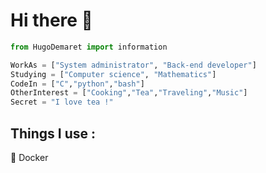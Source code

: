 <h1> Hi there 👋 </h1>

```python
from HugoDemaret import information

WorkAs = ["System administrator", "Back-end developer"]
Studying = ["Computer science", "Mathematics"]
CodeIn = ["C","python","bash"]
OtherInterest = ["Cooking","Tea","Traveling","Music"]
Secret = "I love tea !"
```
<h2>Things I use :</h2>
<p>🐳 Docker</p>
